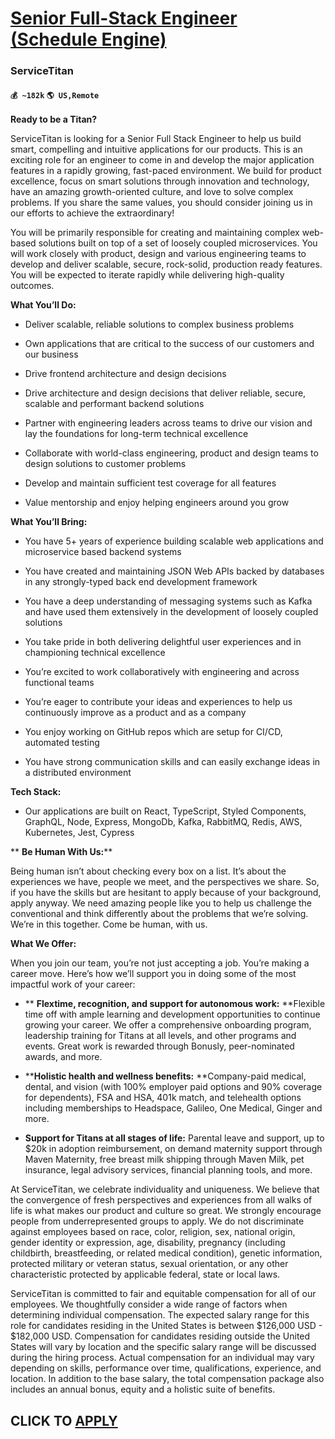 # [Senior Full-Stack Engineer (Schedule Engine)](https://www.remotewlb.com/apply/senior-full-stack-engineer-schedule-engine-43081)  
### ServiceTitan  
#### `💰 ~182k` `🌎 US,Remote`  

**Ready to be a Titan?**

ServiceTitan is looking for a Senior Full Stack Engineer to help us build smart, compelling and intuitive applications for our products. This is an exciting role for an engineer to come in and develop the major application features in a rapidly growing, fast-paced environment. We build for product excellence, focus on smart solutions through innovation and technology, have an amazing growth-oriented culture, and love to solve complex problems. If you share the same values, you should consider joining us in our efforts to achieve the extraordinary!

You will be primarily responsible for creating and maintaining complex web-based solutions built on top of a set of loosely coupled microservices. You will work closely with product, design and various engineering teams to develop and deliver scalable, secure, rock-solid, production ready features. You will be expected to iterate rapidly while delivering high-quality outcomes.

 **What You’ll Do:**

  * Deliver scalable, reliable solutions to complex business problems

  * Own applications that are critical to the success of our customers and our business

  * Drive frontend architecture and design decisions

  * Drive architecture and design decisions that deliver reliable, secure, scalable and performant backend solutions

  * Partner with engineering leaders across teams to drive our vision and lay the foundations for long-term technical excellence

  * Collaborate with world-class engineering, product and design teams to design solutions to customer problems

  * Develop and maintain sufficient test coverage for all features

  * Value mentorship and enjoy helping engineers around you grow

 **What You’ll Bring:**

  * You have 5+ years of experience building scalable web applications and microservice based backend systems

  * You have created and maintaining JSON Web APIs backed by databases in any strongly-typed back end development framework

  * You have a deep understanding of messaging systems such as Kafka and have used them extensively in the development of loosely coupled solutions

  * You take pride in both delivering delightful user experiences and in championing technical excellence

  * You’re excited to work collaboratively with engineering and across functional teams

  * You’re eager to contribute your ideas and experiences to help us continuously improve as a product and as a company

  * You enjoy working on GitHub repos which are setup for CI/CD, automated testing

  * You have strong communication skills and can easily exchange ideas in a distributed environment

 **Tech Stack:**

  * Our applications are built on React, TypeScript, Styled Components, GraphQL, Node, Express, MongoDb, Kafka, RabbitMQ, Redis, AWS, Kubernetes, Jest, Cypress

 ** **Be Human With Us:****

Being human isn’t about checking every box on a list. It’s about the experiences we have, people we meet, and the perspectives we share. So, if you have the skills but are hesitant to apply because of your background, apply anyway. We need amazing people like you to help us challenge the conventional and think differently about the problems that we’re solving. We’re in this together. Come be human, with us.

****What We Offer:****

When you join our team, you’re not just accepting a job. You’re making a career move. Here’s how we’ll support you in doing some of the most impactful work of your career:

  *  ** **Flextime, recognition, and support for autonomous work:** **Flexible time off with ample learning and development opportunities to continue growing your career. We offer a comprehensive onboarding program, leadership training for Titans at all levels, and other programs and events. Great work is rewarded through Bonusly, peer-nominated awards, and more. 

  * ****Holistic health and wellness benefits:** **Company-paid medical, dental, and vision (with 100% employer paid options and 90% coverage for dependents), FSA and HSA, 401k match, and telehealth options including memberships to Headspace, Galileo, One Medical, Ginger and more. 

  * ****Support for Titans at all stages of life:**** Parental leave and support, up to $20k in adoption reimbursement, on demand maternity support through Maven Maternity, free breast milk shipping through Maven Milk, pet insurance, legal advisory services, financial planning tools, and more.

At ServiceTitan, we celebrate individuality and uniqueness. We believe that the convergence of fresh perspectives and experiences from all walks of life is what makes our product and culture so great. We strongly encourage people from underrepresented groups to apply. We do not discriminate against employees based on race, color, religion, sex, national origin, gender identity or expression, age, disability, pregnancy (including childbirth, breastfeeding, or related medical condition), genetic information, protected military or veteran status, sexual orientation, or any other characteristic protected by applicable federal, state or local laws.

ServiceTitan is committed to fair and equitable compensation for all of our employees. We thoughtfully consider a wide range of factors when determining individual compensation. The expected salary range for this role for candidates residing in the United States is between $126,000 USD - $182,000 USD. Compensation for candidates residing outside the United States will vary by location and the specific salary range will be discussed during the hiring process. Actual compensation for an individual may vary depending on skills, performance over time, qualifications, experience, and location. In addition to the base salary, the total compensation package also includes an annual bonus, equity and a holistic suite of benefits.  
## CLICK TO [APPLY](https://www.remotewlb.com/apply/senior-full-stack-engineer-schedule-engine-43081)


